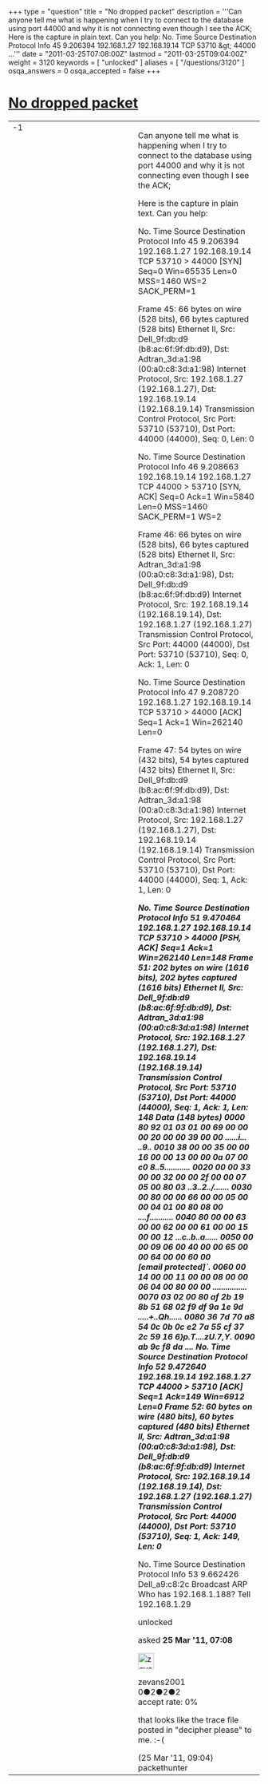 +++
type = "question"
title = "No dropped packet"
description = '''Can anyone tell me what is happening when I try to connect to the database using port 44000 and why it is not connecting even though I see the ACK; Here is the capture in plain text. Can you help: No. Time Source Destination Protocol Info  45 9.206394 192.168.1.27 192.168.19.14 TCP 53710 &amp;gt; 44000 ...'''
date = "2011-03-25T07:08:00Z"
lastmod = "2011-03-25T09:04:00Z"
weight = 3120
keywords = [ "unlocked" ]
aliases = [ "/questions/3120" ]
osqa_answers = 0
osqa_accepted = false
+++

<div class="headNormal">

# [No dropped packet](/questions/3120/no-dropped-packet)

</div>

<div id="main-body">

<div id="askform">

<table id="question-table" style="width:100%;"><colgroup><col style="width: 50%" /><col style="width: 50%" /></colgroup><tbody><tr class="odd"><td style="width: 30px; vertical-align: top"><div class="vote-buttons"><span id="post-3120-upvote" class="ajax-command post-vote up" rel="nofollow" title="I like this post (click again to cancel)"> </span><div id="post-3120-score" class="post-score" title="current number of votes">-1</div><span id="post-3120-downvote" class="ajax-command post-vote down" rel="nofollow" title="I dont like this post (click again to cancel)"> </span> <span id="favorite-mark" class="ajax-command favorite-mark" rel="nofollow" title="mark/unmark this question as favorite (click again to cancel)"> </span><div id="favorite-count" class="favorite-count"></div></div></td><td><div id="item-right"><div class="question-body"><p>Can anyone tell me what is happening when I try to connect to the database using port 44000 and why it is not connecting even though I see the ACK;</p><p>Here is the capture in plain text. Can you help:</p><p>No. Time Source Destination Protocol Info 45 9.206394 192.168.1.27 192.168.19.14 TCP 53710 &gt; 44000 [SYN] Seq=0 Win=65535 Len=0 MSS=1460 WS=2 SACK_PERM=1</p><p>Frame 45: 66 bytes on wire (528 bits), 66 bytes captured (528 bits) Ethernet II, Src: Dell_9f:db:d9 (b8:ac:6f:9f:db:d9), Dst: Adtran_3d:a1:98 (00:a0:c8:3d:a1:98) Internet Protocol, Src: 192.168.1.27 (192.168.1.27), Dst: 192.168.19.14 (192.168.19.14) Transmission Control Protocol, Src Port: 53710 (53710), Dst Port: 44000 (44000), Seq: 0, Len: 0</p><p>No. Time Source Destination Protocol Info 46 9.208663 192.168.19.14 192.168.1.27 TCP 44000 &gt; 53710 [SYN, ACK] Seq=0 Ack=1 Win=5840 Len=0 MSS=1460 SACK_PERM=1 WS=2</p><p>Frame 46: 66 bytes on wire (528 bits), 66 bytes captured (528 bits) Ethernet II, Src: Adtran_3d:a1:98 (00:a0:c8:3d:a1:98), Dst: Dell_9f:db:d9 (b8:ac:6f:9f:db:d9) Internet Protocol, Src: 192.168.19.14 (192.168.19.14), Dst: 192.168.1.27 (192.168.1.27) Transmission Control Protocol, Src Port: 44000 (44000), Dst Port: 53710 (53710), Seq: 0, Ack: 1, Len: 0</p><p>No. Time Source Destination Protocol Info 47 9.208720 192.168.1.27 192.168.19.14 TCP 53710 &gt; 44000 [ACK] Seq=1 Ack=1 Win=262140 Len=0</p><p>Frame 47: 54 bytes on wire (432 bits), 54 bytes captured (432 bits) Ethernet II, Src: Dell_9f:db:d9 (b8:ac:6f:9f:db:d9), Dst: Adtran_3d:a1:98 (00:a0:c8:3d:a1:98) Internet Protocol, Src: 192.168.1.27 (192.168.1.27), Dst: 192.168.19.14 (192.168.19.14) Transmission Control Protocol, Src Port: 53710 (53710), Dst Port: 44000 (44000), Seq: 1, Ack: 1, Len: 0</p><p><strong><em>No. Time Source Destination Protocol Info 51 9.470464 192.168.1.27 192.168.19.14 TCP 53710 &gt; 44000 [PSH, ACK] Seq=1 Ack=1 Win=262140 Len=148 Frame 51: 202 bytes on wire (1616 bits), 202 bytes captured (1616 bits) Ethernet II, Src: Dell_9f:db:d9 (b8:ac:6f:9f:db:d9), Dst: Adtran_3d:a1:98 (00:a0:c8:3d:a1:98) Internet Protocol, Src: 192.168.1.27 (192.168.1.27), Dst: 192.168.19.14 (192.168.19.14) Transmission Control Protocol, Src Port: 53710 (53710), Dst Port: 44000 (44000), Seq: 1, Ack: 1, Len: 148 Data (148 bytes) 0000 80 92 01 03 01 00 69 00 00 00 20 00 00 39 00 00 ......i... ..9.. 0010 38 00 00 35 00 00 16 00 00 13 00 00 0a 07 00 c0 8..5............ 0020 00 00 33 00 00 32 00 00 2f 00 00 07 05 00 80 03 ..3..2../....... 0030 00 80 00 00 66 00 00 05 00 00 04 01 00 80 08 00 ....f........... 0040 80 00 00 63 00 00 62 00 00 61 00 00 15 00 00 12 ...c..b..a...... 0050 00 00 09 06 00 40 00 00 65 00 00 64 00 00 60 00 <span class="__cf_email__" data-cfemail="705e5e5e5e5e305e5e155e5e145e5e">[email protected]</span>`. 0060 00 14 00 00 11 00 00 08 00 00 06 04 00 80 00 00 ................ 0070 03 02 00 80 af 2b 19 8b 51 68 02 f9 df 9a 1e 9d .....+..Qh...... 0080 36 7d 70 a8 54 0c 0b 0c e2 7a 55 cf 37 2c 59 16 6}p.T....zU.7,Y. 0090 ab 9c f8 da .... No. Time Source Destination Protocol Info 52 9.472640 192.168.19.14 192.168.1.27 TCP 44000 &gt; 53710 [ACK] Seq=1 Ack=149 Win=6912 Len=0 Frame 52: 60 bytes on wire (480 bits), 60 bytes captured (480 bits) Ethernet II, Src: Adtran_3d:a1:98 (00:a0:c8:3d:a1:98), Dst: Dell_9f:db:d9 (b8:ac:6f:9f:db:d9) Internet Protocol, Src: 192.168.19.14 (192.168.19.14), Dst: 192.168.1.27 (192.168.1.27) Transmission Control Protocol, Src Port: 44000 (44000), Dst Port: 53710 (53710), Seq: 1, Ack: 149, Len: 0</em></strong></p><p>No. Time Source Destination Protocol Info 53 9.662426 Dell_a9:c8:2c Broadcast ARP Who has 192.168.1.188? Tell 192.168.1.29</p></div><div id="question-tags" class="tags-container tags"><span class="post-tag tag-link-unlocked" rel="tag" title="see questions tagged &#39;unlocked&#39;">unlocked</span></div><div id="question-controls" class="post-controls"></div><div class="post-update-info-container"><div class="post-update-info post-update-info-user"><p>asked <strong>25 Mar '11, 07:08</strong></p><img src="https://secure.gravatar.com/avatar/4d6a3a30db58bacca74ab259f0732e28?s=32&amp;d=identicon&amp;r=g" class="gravatar" width="32" height="32" alt="zevans2001&#39;s gravatar image" /><p><span>zevans2001</span><br />
<span class="score" title="0 reputation points">0</span><span title="2 badges"><span class="badge1">●</span><span class="badgecount">2</span></span><span title="2 badges"><span class="silver">●</span><span class="badgecount">2</span></span><span title="2 badges"><span class="bronze">●</span><span class="badgecount">2</span></span><br />
<span class="accept_rate" title="Rate of the user&#39;s accepted answers">accept rate:</span> <span title="zevans2001 has no accepted answers">0%</span></p></div></div><div id="comments-container-3120" class="comments-container"><span id="3126"></span><div id="comment-3126" class="comment"><div id="post-3126-score" class="comment-score"></div><div class="comment-text"><p>that looks like the trace file posted in "decipher please" to me. :-(</p></div><div id="comment-3126-info" class="comment-info"><span class="comment-age">(25 Mar '11, 09:04)</span> <span class="comment-user userinfo">packethunter</span></div></div></div><div id="comment-tools-3120" class="comment-tools"></div><div class="clear"></div><div id="comment-3120-form-container" class="comment-form-container"></div><div class="clear"></div></div></td></tr></tbody></table>

</div>

</div>

